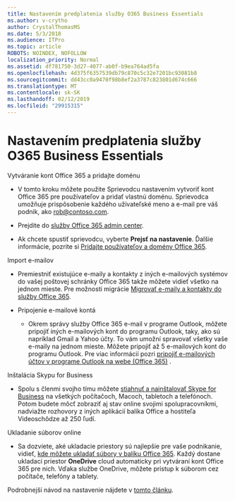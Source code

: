 ```yaml
---
title: Nastavením predplatenia služby O365 Business Essentials
ms.author: v-crytho
author: CrystalThomasMS
ms.date: 5/3/2018
ms.audience: ITPro
ms.topic: article
ROBOTS: NOINDEX, NOFOLLOW
localization_priority: Normal
ms.assetid: df781750-3d27-4077-ab0f-b9ea764ad5fa
ms.openlocfilehash: 4d375f6357539db79c870c5c32e7201bc93081b8
ms.sourcegitcommit: dd43cc0a9470f98b8ef2a3787c823801d674c666
ms.translationtype: MT
ms.contentlocale: sk-SK
ms.lasthandoff: 02/12/2019
ms.locfileid: "29915315"
---
```

# <a name="setting-up-your-o365-business-essentials-subscription"></a>Nastavením predplatenia služby O365 Business Essentials

Vytváranie kont Office 365 a pridajte doménu
  
- V tomto kroku môžete použite Sprievodcu nastavením vytvoriť kont Office 365 pre používateľov a pridať vlastnú doménu. Sprievodca umožňuje prispôsobenie každého užívateľské meno a e-mail pre váš podnik, ako [rob@contoso.com](mailto:rob@contoso.com).
    
- Prejdite do [služby Office 365 admin center](https://login.partner.microsoftonline.cn/).
    
- Ak chcete spustiť sprievodcu, vyberte **Prejsť na nastavenie**. Ďalšie informácie, pozrite si [Pridajte používateľov a domény Office 365](https://support.office.com/Article/Add-users-and-domain-to-Office-365-6383f56d-3d09-4dcb-9b41-b5f5a5efd611).
    
Import e-mailov
  
- Premiestniť existujúce e-maily a kontakty z iných e-mailových systémov do vašej poštovej schránky Office 365 takže môžete vidieť všetko na jednom mieste. Pre možnosti migrácie [Migrovať e-maily a kontakty do služby Office 365](https://support.office.com/Article/Migrate-email-and-contacts-to-Office-365-a3e3bddb-582e-4133-8670-e61b9f58627e).
    
- Pripojenie e-mailové kontá
    
  - Okrem správy služby Office 365 e-mail v programe Outlook, môžete pripojiť iných e-mailových kont do programu Outlook, taky, ako sú napríklad Gmail a Yahoo účty. To vám umožní spravovať všetky vaše e-maily na jednom mieste. Môžete pripojiť až 5 e-mailových kont do programu Outlook. Pre viac informácií pozri [pripojiť e-mailových účtov v programe Outlook na webe (Office 365)](https://support.office.com/Article/Connect-email-accounts-in-Outlook-on-the-web-Office-365-d7012ff0-924f-4f78-8aca-c3912d886c4d) . 
    
Inštalácia Skypu for Business
  
- Spolu s členmi svojho tímu môžete [stiahnuť a nainštalovať Skype for Business](https://support.office.com/Article/download-and-install-Skype-for-Business-8a0d4da8-9d58-44f9-9759-5c8f340cb3fb) na všetkých počítačoch, Macoch, tabletoch a telefónoch. Potom budete môcť zobraziť aj stav online svojimi spolupracovníkmi, nadviažte rozhovory z iných aplikácií balíka Office a hostiteľa Videoschôdze až 250 ľudí. 
    
Ukladanie súborov online
  
- Sa dozviete, aké ukladacie priestory sú najlepšie pre vaše podnikanie, vidieť, [kde môžete ukladať súbory v balíku Office 365](https://support.office.com/article/c7c20284-bc94-47f4-9728-d28e9daf0790.aspx). Každý dostane ukladací priestor **OneDrive** cloud automaticky pri vytváraní kont Office 365 pre nich. Vďaka službe OneDrive, môžete prístup k súborom cez počítače, telefóny a tablety. 
    
Podrobnejší návod na nastavenie nájdete v [tomto článku](https://support.office.com/Article/set-up-Office-365-for-business-6a3a29a0-e616-4713-99d1-15eda62d04fa#ID0EAAAABAAA=Business_Essentials).
  

